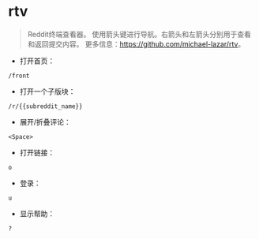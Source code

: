 # rtv

> Reddit终端查看器。
> 使用箭头键进行导航。右箭头和左箭头分别用于查看和返回提交内容。
> 更多信息：<https://github.com/michael-lazar/rtv>。

- 打开首页：

`/front`

- 打开一个子版块：

`/r/{{subreddit_name}}`

- 展开/折叠评论：

`<Space>`

- 打开链接：

`o`

- 登录：

`u`

- 显示帮助：

`?`